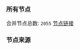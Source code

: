 ### 所有节点
合并节点总数: `2055`
[节点链接](https://raw.githubusercontent.com/rzhy1/11/master/sub/sub_merge_base64.txt)

### 节点来源